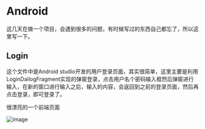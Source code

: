 # Android

这几天在做一个项目，会遇到很多的问题，有时候写过的东西自己都忘了，所以这里写一下。

## Login 
这个文件中是Android studio开发的用户登录页面，其实很简单，这里主要是利用LoginDailogFragment实现的弹窗登录，点击用户名个密码输入框然后弹窗进行输入，在新的窗口进行输入之后，输入的内容，会返回到之前的登录页面，然后再点击登录，即可登录了。

很漂亮的一个前端页面

![image](https://github.com/wenboi/Android/Login/raw/master/image/1.png)

